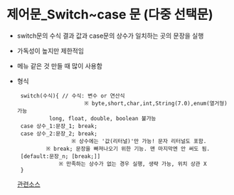 # 제어문_Switch~case 문 (다중 선택문)
- switch문의 수식 결과 값과 case문의 상수가 일치하는 곳의 문장을 실행 
- 가독성이 높지만 제한적임 
- 메뉴 같은 것 만들 때 많이 사용함 
- 형식  

       switch(수식){ // 수식: 변수 or 연산식
                           ※ byte,short,char,int,String(7.0),enum(열거형)가능 
			    long, float, double, boolean 불가능 
       case 상수_1:문장_1; break;
       case 상수_2:문장_2; break;
	    	           ※ 상수에는 '값(리터널)'만 가능! 문자 리터널도 포함. 
			   ※ break; 문장을 빠져나오기 위한 기능. 맨 마지막엔 안 써도 됨.
       [default:문장_n; [break;]]
		           ※ 만족하는 상수가 없는 경우 실행, 생략 가능, 위치 상관 X 
       }
  
  [관련소스](https://github.com/friedegg818/TIL/tree/master/Java/%EC%86%8C%EC%8A%A4%20%ED%8C%8C%EC%9D%BC/Switch%20EX1-10)
